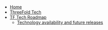 * [Home](/?id=threefold-tech)
* [ThreeFold Tech](/tech/README.md)
* [TF Tech Roadmap](/tech/roadmap/readme.md)
    * [Technology availability and future releases](/tech/roadmap/releases,md)
